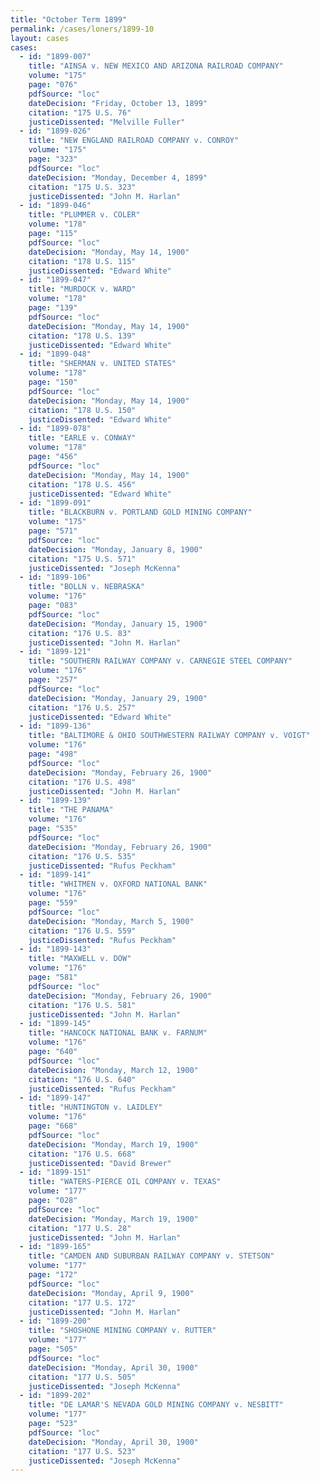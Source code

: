 ```yaml
---
title: "October Term 1899"
permalink: /cases/loners/1899-10
layout: cases
cases:
  - id: "1899-007"
    title: "AINSA v. NEW MEXICO AND ARIZONA RAILROAD COMPANY"
    volume: "175"
    page: "076"
    pdfSource: "loc"
    dateDecision: "Friday, October 13, 1899"
    citation: "175 U.S. 76"
    justiceDissented: "Melville Fuller"
  - id: "1899-026"
    title: "NEW ENGLAND RAILROAD COMPANY v. CONROY"
    volume: "175"
    page: "323"
    pdfSource: "loc"
    dateDecision: "Monday, December 4, 1899"
    citation: "175 U.S. 323"
    justiceDissented: "John M. Harlan"
  - id: "1899-046"
    title: "PLUMMER v. COLER"
    volume: "178"
    page: "115"
    pdfSource: "loc"
    dateDecision: "Monday, May 14, 1900"
    citation: "178 U.S. 115"
    justiceDissented: "Edward White"
  - id: "1899-047"
    title: "MURDOCK v. WARD"
    volume: "178"
    page: "139"
    pdfSource: "loc"
    dateDecision: "Monday, May 14, 1900"
    citation: "178 U.S. 139"
    justiceDissented: "Edward White"
  - id: "1899-048"
    title: "SHERMAN v. UNITED STATES"
    volume: "178"
    page: "150"
    pdfSource: "loc"
    dateDecision: "Monday, May 14, 1900"
    citation: "178 U.S. 150"
    justiceDissented: "Edward White"
  - id: "1899-078"
    title: "EARLE v. CONWAY"
    volume: "178"
    page: "456"
    pdfSource: "loc"
    dateDecision: "Monday, May 14, 1900"
    citation: "178 U.S. 456"
    justiceDissented: "Edward White"
  - id: "1899-091"
    title: "BLACKBURN v. PORTLAND GOLD MINING COMPANY"
    volume: "175"
    page: "571"
    pdfSource: "loc"
    dateDecision: "Monday, January 8, 1900"
    citation: "175 U.S. 571"
    justiceDissented: "Joseph McKenna"
  - id: "1899-106"
    title: "BOLLN v. NEBRASKA"
    volume: "176"
    page: "083"
    pdfSource: "loc"
    dateDecision: "Monday, January 15, 1900"
    citation: "176 U.S. 83"
    justiceDissented: "John M. Harlan"
  - id: "1899-121"
    title: "SOUTHERN RAILWAY COMPANY v. CARNEGIE STEEL COMPANY"
    volume: "176"
    page: "257"
    pdfSource: "loc"
    dateDecision: "Monday, January 29, 1900"
    citation: "176 U.S. 257"
    justiceDissented: "Edward White"
  - id: "1899-136"
    title: "BALTIMORE & OHIO SOUTHWESTERN RAILWAY COMPANY v. VOIGT"
    volume: "176"
    page: "498"
    pdfSource: "loc"
    dateDecision: "Monday, February 26, 1900"
    citation: "176 U.S. 498"
    justiceDissented: "John M. Harlan"
  - id: "1899-139"
    title: "THE PANAMA"
    volume: "176"
    page: "535"
    pdfSource: "loc"
    dateDecision: "Monday, February 26, 1900"
    citation: "176 U.S. 535"
    justiceDissented: "Rufus Peckham"
  - id: "1899-141"
    title: "WHITMEN v. OXFORD NATIONAL BANK"
    volume: "176"
    page: "559"
    pdfSource: "loc"
    dateDecision: "Monday, March 5, 1900"
    citation: "176 U.S. 559"
    justiceDissented: "Rufus Peckham"
  - id: "1899-143"
    title: "MAXWELL v. DOW"
    volume: "176"
    page: "581"
    pdfSource: "loc"
    dateDecision: "Monday, February 26, 1900"
    citation: "176 U.S. 581"
    justiceDissented: "John M. Harlan"
  - id: "1899-145"
    title: "HANCOCK NATIONAL BANK v. FARNUM"
    volume: "176"
    page: "640"
    pdfSource: "loc"
    dateDecision: "Monday, March 12, 1900"
    citation: "176 U.S. 640"
    justiceDissented: "Rufus Peckham"
  - id: "1899-147"
    title: "HUNTINGTON v. LAIDLEY"
    volume: "176"
    page: "668"
    pdfSource: "loc"
    dateDecision: "Monday, March 19, 1900"
    citation: "176 U.S. 668"
    justiceDissented: "David Brewer"
  - id: "1899-151"
    title: "WATERS-PIERCE OIL COMPANY v. TEXAS"
    volume: "177"
    page: "028"
    pdfSource: "loc"
    dateDecision: "Monday, March 19, 1900"
    citation: "177 U.S. 28"
    justiceDissented: "John M. Harlan"
  - id: "1899-165"
    title: "CAMDEN AND SUBURBAN RAILWAY COMPANY v. STETSON"
    volume: "177"
    page: "172"
    pdfSource: "loc"
    dateDecision: "Monday, April 9, 1900"
    citation: "177 U.S. 172"
    justiceDissented: "John M. Harlan"
  - id: "1899-200"
    title: "SHOSHONE MINING COMPANY v. RUTTER"
    volume: "177"
    page: "505"
    pdfSource: "loc"
    dateDecision: "Monday, April 30, 1900"
    citation: "177 U.S. 505"
    justiceDissented: "Joseph McKenna"
  - id: "1899-202"
    title: "DE LAMAR'S NEVADA GOLD MINING COMPANY v. NESBITT"
    volume: "177"
    page: "523"
    pdfSource: "loc"
    dateDecision: "Monday, April 30, 1900"
    citation: "177 U.S. 523"
    justiceDissented: "Joseph McKenna"
---
```

